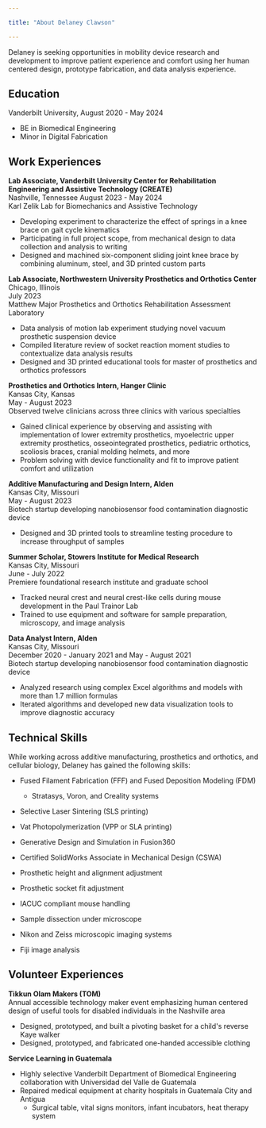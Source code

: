 ```yaml
---

title: "About Delaney Clawson"

---
```


Delaney is seeking opportunities in mobility device research and development to improve patient experience and comfort using her human centered design, prototype fabrication, and data analysis experience. 

## Education
Vanderbilt University, August 2020 - May 2024
 * BE in Biomedical Engineering
 * Minor in Digital Fabrication

## Work Experiences 
**Lab Associate, Vanderbilt University Center for Rehabilitation Engineering and Assistive Technology (CREATE)**  
Nashville, Tennessee
August 2023 - May 2024    
Karl Zelik Lab for Biomechanics and Assistive Technology
 * Developing experiment to characterize the effect of springs in a knee brace on gait cycle kinematics
 * Participating in full project scope, from mechanical design to data collection and analysis to writing
 * Designed and machined six-component sliding joint knee brace by combining aluminum, steel, and 3D printed custom parts 

**Lab Associate, Northwestern University Prosthetics and Orthotics Center**  
Chicago, Illinois  
July 2023    
Matthew Major Prosthetics and Orthotics Rehabilitation Assessment Laboratory  
 * Data analysis of motion lab experiment studying novel vacuum prosthetic suspension device
 * Compiled literature review of socket reaction moment studies to contextualize data analysis results
 * Designed and 3D printed educational tools for master of prosthetics and orthotics professors  

**Prosthetics and Orthotics Intern, Hanger Clinic**   
Kansas City, Kansas  
May - August 2023   
Observed twelve clinicians across three clinics with various specialties
 * Gained clinical experience by observing and assisting with implementation of lower extremity prosthetics, myoelectric upper extremity prosthetics, osseointegrated prosthetics, pediatric orthotics, scoliosis braces, cranial molding helmets, and more
 * Problem solving with device functionality and fit to improve patient comfort and utilization  

**Additive Manufacturing and Design Intern, Alden**  
Kansas City, Missouri  
May - August 2023  
Biotech startup developing nanobiosensor food contamination diagnostic device  
 * Designed and 3D printed tools to streamline testing procedure to increase throughput of samples  

**Summer Scholar, Stowers Institute for Medical Research**  
Kansas City, Missouri  
June - July 2022  
Premiere foundational research institute and graduate school  
 * Tracked neural crest and neural crest-like cells during mouse development in the Paul Trainor Lab 
 * Trained to use equipment and software for sample preparation, microscopy, and image analysis

**Data Analyst Intern, Alden**  
Kansas City, Missouri  
December 2020 - January 2021 and May - August 2021   
Biotech startup developing nanobiosensor food contamination diagnostic device  
 * Analyzed research using complex Excel algorithms and models with more than 1.7 million formulas 
 * Iterated algorithms and developed new data visualization tools to improve diagnostic accuracy


## Technical Skills

While working across additive manufacturing, prosthetics and orthotics, and cellular biology, Delaney has gained the following skills:

* Fused Filament Fabrication (FFF) and Fused Deposition Modeling (FDM)
  * Stratasys, Voron, and Creality systems
* Selective Laser Sintering (SLS printing)
* Vat Photopolymerization (VPP or SLA printing)
* Generative Design and Simulation in Fusion360
* Certified SolidWorks Associate in Mechanical Design (CSWA)
 
* Prosthetic height and alignment adjustment
* Prosthetic socket fit adjustment

* IACUC compliant mouse handling
* Sample dissection under microscope
* Nikon and Zeiss microscopic imaging systems
* Fiji image analysis 

## Volunteer Experiences 

**Tikkun Olam Makers (TOM)**    
Annual accessible technology maker event emphasizing human centered design of useful tools for disabled individuals in the Nashville area 
* Designed, prototyped, and built a pivoting basket for a child's reverse Kaye walker
* Designed, prototyped, and fabricated one-handed accessible clothing

**Service Learning in Guatemala** 
* Highly selective Vanderbilt Department of Biomedical Engineering collaboration with Universidad del Valle de Guatemala
* Repaired medical equipment at charity hospitals in Guatemala City and Antigua
  * Surgical table, vital signs monitors, infant incubators, heat therapy system


